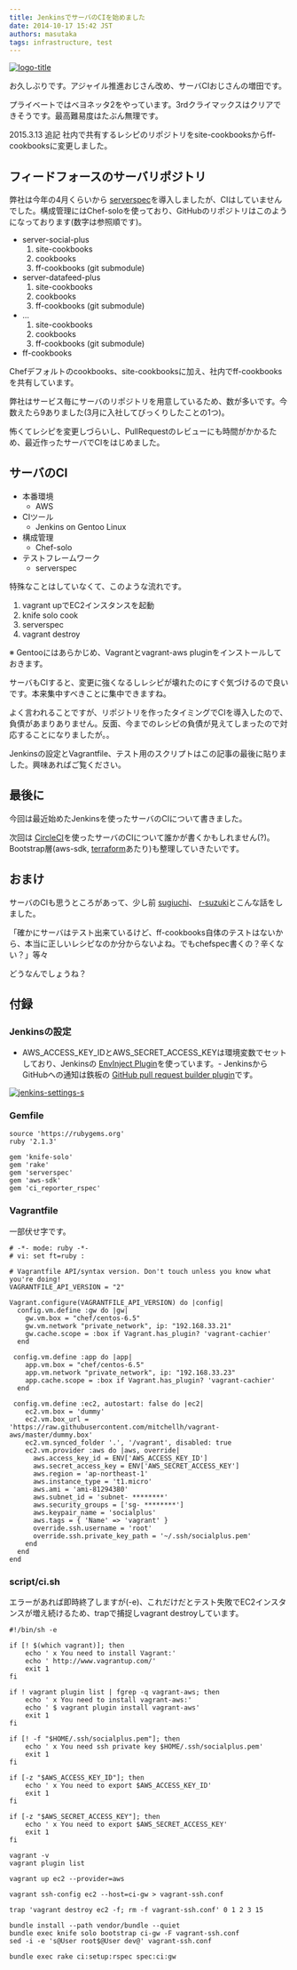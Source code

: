 ```yaml
---
title: JenkinsでサーバのCIを始めました
date: 2014-10-17 15:42 JST
authors: masutaka
tags: infrastructure, test
---
```

 [![logo-title](/images/2014/10/logo-title.png)](http://jenkins-ci.org/)

お久しぶりです。アジャイル推進おじさん改め、サーバCIおじさんの増田です。

プライベートではベヨネッタ2をやっています。3rdクライマックスはクリアできそうです。最高難易度はたぶん無理です。

2015.3.13 追記
社内で共有するレシピのリポジトリをsite-cookbooksからff-cookbooksに変更しました。

<!--more-->

## フィードフォースのサーバリポジトリ

弊社は今年の4月くらいから [serverspec](http://serverspec.org/)を導入しましたが、CIはしていませんでした。構成管理にはChef-soloを使っており、GitHubのリポジトリはこのようになっております(数字は参照順です)。

- server-social-plus
    1. site-cookbooks
    2. cookbooks
    3. ff-cookbooks (git submodule)
- server-datafeed-plus
    1. site-cookbooks
    2. cookbooks
    3. ff-cookbooks (git submodule)
- ...
    1. site-cookbooks
    2. cookbooks
    3. ff-cookbooks (git submodule)
- ff-cookbooks

Chefデフォルトのcookbooks、site-cookbooksに加え、社内でff-cookbooksを共有しています。

弊社はサービス毎にサーバのリポジトリを用意しているため、数が多いです。今数えたら9ありました(3月に入社してびっくりしたことの1つ)。

怖くてレシピを変更しづらいし、PullRequestのレビューにも時間がかかるため、最近作ったサーバでCIをはじめました。

## サーバのCI
- 本番環境
  - AWS
- CIツール
  - Jenkins on Gentoo Linux
- 構成管理
  - Chef-solo
- テストフレームワーク
  - serverspec

特殊なことはしていなくて、このような流れです。

1. vagrant upでEC2インスタンスを起動
2. knife solo cook
3. serverspec
4. vagrant destroy

※ Gentooにはあらかじめ、Vagrantとvagrant-aws pluginをインストールしておきます。

サーバもCIすると、変更に強くなるしレシピが壊れたのにすぐ気づけるので良いです。本来集中すべきことに集中できますね。

よく言われることですが、リポジトリを作ったタイミングでCIを導入したので、負債があまりありません。反面、今までのレシピの負債が見えてしまったので対応することになりましたが。。

Jenkinsの設定とVagrantfile、テスト用のスクリプトはこの記事の最後に貼りました。興味あればご覧ください。

## 最後に

今回は最近始めたJenkinsを使ったサーバのCIについて書きました。

次回は [CircleCI](https://circleci.com/)を使ったサーバのCIについて誰かが書くかもしれません(?)。Bootstrap層(aws-sdk, [terraform](http://www.terraform.io/)あたり)も整理していきたいです。

## おまけ

サーバのCIも思うところがあって、少し前 [sugiuchi](http://tech.feedforce.jp/author/sugiuchi)、 [r-suzuki](http://tech.feedforce.jp/author/r-suzuki)とこんな話をしました。

「確かにサーバはテスト出来ているけど、ff-cookbooks自体のテストはないから、本当に正しいレシピなのか分からないよね。でもchefspec書くの？辛くない？」等々

どうなんでしょうね？

## 付録

### Jenkinsの設定
- AWS\_ACCESS\_KEY\_IDとAWS\_SECRET\_ACCESS\_KEYは環境変数でセットしており、Jenkinsの [EnvInject Plugin](https://wiki.jenkins-ci.org/display/JENKINS/EnvInject+Plugin)を使っています。- JenkinsからGitHubへの通知は鉄板の [GitHub pull request builder plugin](https://wiki.jenkins-ci.org/display/JENKINS/GitHub+pull+request+builder+plugin)です。

 [![jenkins-settings-s](/images/2014/10/jenkins-settings-s.png)](/images/2014/10/jenkins-settings.png)

### Gemfile

```
source 'https://rubygems.org'
ruby '2.1.3'

gem 'knife-solo'
gem 'rake'
gem 'serverspec'
gem 'aws-sdk'
gem 'ci_reporter_rspec'
```

### Vagrantfile

一部伏せ字です。

```
# -*- mode: ruby -*-
# vi: set ft=ruby :

# Vagrantfile API/syntax version. Don't touch unless you know what you're doing!
VAGRANTFILE_API_VERSION = "2"

Vagrant.configure(VAGRANTFILE_API_VERSION) do |config|
  config.vm.define :gw do |gw|
    gw.vm.box = "chef/centos-6.5"
    gw.vm.network "private_network", ip: "192.168.33.21"
    gw.cache.scope = :box if Vagrant.has_plugin? 'vagrant-cachier'
  end

 config.vm.define :app do |app|
    app.vm.box = "chef/centos-6.5"
    app.vm.network "private_network", ip: "192.168.33.23"
    app.cache.scope = :box if Vagrant.has_plugin? 'vagrant-cachier'
  end

 config.vm.define :ec2, autostart: false do |ec2|
    ec2.vm.box = 'dummy'
    ec2.vm.box_url = 'https://raw.githubusercontent.com/mitchellh/vagrant-aws/master/dummy.box'
    ec2.vm.synced_folder '.', '/vagrant', disabled: true
    ec2.vm.provider :aws do |aws, override|
      aws.access_key_id = ENV['AWS_ACCESS_KEY_ID']
      aws.secret_access_key = ENV['AWS_SECRET_ACCESS_KEY']
      aws.region = 'ap-northeast-1'
      aws.instance_type = 't1.micro'
      aws.ami = 'ami-81294380'
      aws.subnet_id = 'subnet- ********'
      aws.security_groups = ['sg- ********']
      aws.keypair_name = 'socialplus'
      aws.tags = { 'Name' => 'vagrant' }
      override.ssh.username = 'root'
      override.ssh.private_key_path = '~/.ssh/socialplus.pem'
    end
  end
end
```

### script/ci.sh

エラーがあれば即時終了しますが(-e)、これだけだとテスト失敗でEC2インスタンスが増え続けるため、trapで捕捉しvagrant destroyしています。

```
#!/bin/sh -e

if [! $(which vagrant)]; then
    echo ' x You need to install Vagrant:'
    echo ' http://www.vagrantup.com/'
    exit 1
fi

if ! vagrant plugin list | fgrep -q vagrant-aws; then
    echo ' x You need to install vagrant-aws:'
    echo ' $ vagrant plugin install vagrant-aws'
    exit 1
fi

if [! -f "$HOME/.ssh/socialplus.pem"]; then
    echo ' x You need ssh private key $HOME/.ssh/socialplus.pem'
    exit 1
fi

if [-z "$AWS_ACCESS_KEY_ID"]; then
    echo ' x You need to export $AWS_ACCESS_KEY_ID'
    exit 1
fi

if [-z "$AWS_SECRET_ACCESS_KEY"]; then
    echo ' x You need to export $AWS_SECRET_ACCESS_KEY'
    exit 1
fi

vagrant -v
vagrant plugin list

vagrant up ec2 --provider=aws

vagrant ssh-config ec2 --host=ci-gw > vagrant-ssh.conf

trap 'vagrant destroy ec2 -f; rm -f vagrant-ssh.conf' 0 1 2 3 15

bundle install --path vendor/bundle --quiet
bundle exec knife solo bootstrap ci-gw -F vagrant-ssh.conf
sed -i -e 's@User root$@User dev@' vagrant-ssh.conf

bundle exec rake ci:setup:rspec spec:ci:gw
```
